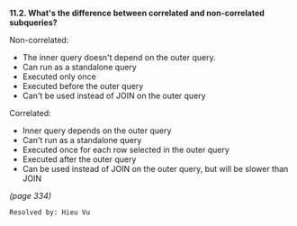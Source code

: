 **11.2. What's the difference between correlated and non-correlated
subqueries?**

Non-correlated:
+ The inner query doesn't depend on the outer query.
+ Can run as a standalone query
+ Executed only once
+ Executed before the outer query
+ Can't be used instead of JOIN on the outer query

Correlated:
+ Inner query depends on the outer query
+ Can't run as a standalone query
+ Executed once for each row selected in the outer query
+ Executed after the outer query
+ Can be used instead of JOIN on the outer query, but will be slower than JOIN

*(page 334)*

`Resolved by: Hieu Vu`
